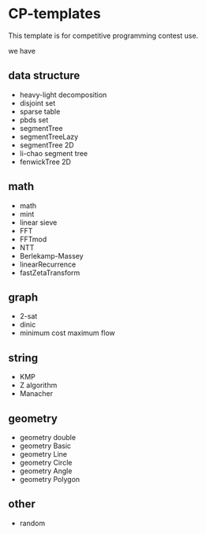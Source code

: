 # CP-templates

This template is for competitive programming contest use.

we have

## data structure

- heavy-light decomposition
- disjoint set
- sparse table
- pbds set
- segmentTree
- segmentTreeLazy
- segmentTree 2D
- li-chao segment tree
- fenwickTree 2D

## math

- math
- mint
- linear sieve
- FFT
- FFTmod
- NTT
- Berlekamp-Massey
- linearRecurrence
- fastZetaTransform

## graph

- 2-sat
- dinic
- minimum cost maximum flow

## string

- KMP
- Z algorithm
- Manacher

## geometry

- geometry double
- geometry Basic
- geometry Line
- geometry Circle
- geometry Angle
- geometry Polygon

## other

- random
